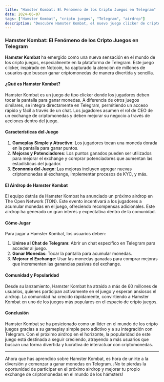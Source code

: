 ```yaml
---
title: "Hamster Kombat: El Fenómeno de los Cripto Juegos en Telegram"
date: 2024-06-07
tags: ["Hamster Kombat", "cripto juegos", "Telegram", "airdrop"]
description: "Descubre Hamster Kombat, el nuevo juego clicker de cripto en Telegram que está revolucionando el mercado y atrayendo a millones de usuarios con su próximo airdrop en TON."
---
```


### Hamster Kombat: El Fenómeno de los Cripto Juegos en Telegram

**Hamster Kombat** ha emergido como una nueva sensación en el mundo de los cripto juegos, especialmente en la plataforma de Telegram. Este juego clicker, inspirado en Notcoin, ha capturado la atención de millones de usuarios que buscan ganar criptomonedas de manera divertida y sencilla.

#### ¿Qué es Hamster Kombat?

Hamster Kombat es un juego de tipo clicker donde los jugadores deben tocar la pantalla para ganar monedas. A diferencia de otros juegos similares, se integra directamente en Telegram, permitiendo un acceso rápido y fácil a través de un chat. Los jugadores asumen el rol de CEO de un exchange de criptomonedas y deben mejorar su negocio a través de acciones dentro del juego.

#### Características del Juego

1. **Gameplay Simple y Atractivo**: Los jugadores tocan una moneda dorada en la pantalla para ganar puntos.
2. **Mejoras y Potenciadores**: Los puntos ganados pueden ser utilizados para mejorar el exchange y comprar potenciadores que aumentan las estadísticas del jugador.
3. **Economía del Juego**: Las mejoras incluyen agregar nuevas criptomonedas al exchange, implementar procesos de KYC, y más.

#### El Airdrop de Hamster Kombat

El equipo detrás de Hamster Kombat ha anunciado un próximo airdrop en The Open Network (TON). Este evento incentivará a los jugadores a acumular monedas en el juego, ofreciendo recompensas adicionales. Este airdrop ha generado un gran interés y expectativa dentro de la comunidad.

#### Cómo Jugar

Para jugar a Hamster Kombat, los usuarios deben:

1. **Unirse al Chat de Telegram**: Abrir un chat específico en Telegram para acceder al juego.
2. **Ganar Monedas**: Tocar la pantalla para acumular monedas.
3. **Mejorar el Exchange**: Usar las monedas ganadas para comprar mejoras que incrementen las ganancias pasivas del exchange.

#### Comunidad y Popularidad

Desde su lanzamiento, Hamster Kombat ha atraído a más de 60 millones de usuarios, quienes participan activamente en el juego y esperan ansiosos el airdrop. La comunidad ha crecido rápidamente, convirtiendo a Hamster Kombat en uno de los juegos más populares en el espacio de cripto juegos.

#### Conclusión

Hamster Kombat se ha posicionado como un líder en el mundo de los cripto juegos gracias a su gameplay simple pero adictivo y a su integración con Telegram. Con el próximo airdrop en el horizonte, la popularidad de este juego está destinada a seguir creciendo, atrayendo a más usuarios que buscan una forma divertida y lucrativa de interactuar con criptomonedas.

---

Ahora que has aprendido sobre Hamster Kombat, es hora de unirte a la diversión y comenzar a ganar monedas en Telegram. ¡No te pierdas la oportunidad de participar en el próximo airdrop y mejorar tu propio exchange de criptomonedas en el mundo de los hámsters!
